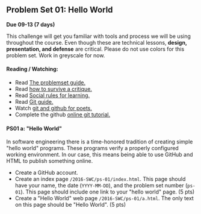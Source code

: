## Problem Set 01:  Hello World

__Due 09-13 (7 days)__

This challenge will get you familiar with tools and process we will be using throughout the course. Even though these are technical lessons, __design, presentation, and defense__ are critical. Please do not use colors for this problem set. Work in greyscale for now.

#### Reading / Watching:
- Read [The problemset guide.](../ps-guide.html)
- Read [how to survive a critique.](http://www.aiga.org/how-to-survive-a-critique/)
- Read [Social rules for learning.](https://www.recurse.com/manual#sub-sec-social-rules)
- Read [Git guide.](http://rogerdudler.github.io/git-guide/)
- Watch [git and github for poets.](http://bit.ly/2bvuszy)
- Complete the github [online git tutorial.](https://try.github.io/levels/1/challenges/1)

#### PS01 a: "Hello World"
In software engineering there is a time-honored tradition of creating simple "hello world" programs. These programs verify a properly configured working environment. In our case, this means being able to use GitHub and HTML to publish something online.
* Create a GitHub account.
* Create an index page `/2016-SWC/ps-01/index.html`. This page should have your name, the date (`YYYY-MM-DD`), and the problem set number (`ps-01`). This page should include one link to your "hello world" page. (5 pts)
* Create a "Hello World" web page `/2016-SWC/ps-01/a.html`. The only text on this page should be "Hello World". (5 pts)


<script>
$(document).ready(function () {
   solutions("ps-01");
});
</script>
